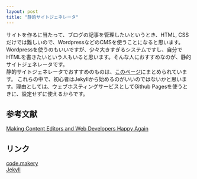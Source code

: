 ```yaml
---
layout: post
title: "静的サイトジェネレータ"
---
```

サイトを作るに当たって、ブログの記事を管理したいというとき、HTML, CSSだけでは難しいので、WordpressなどのCMSを使うことになると思います。
Wordpressを使うのもいいですが、少々大きすぎるシステムですし、自分でHTMLを書きたいという人もいると思います。そんな人におすすめなのが、静的サイトジェネレータです。　<br>
静的サイトジェネレータでおすすめのものは、<a href="https://www.staticgen.com/">このページ</a>にまとめられています。
これらの中で、初心者はJekyllから始めるのがいいのではないかと思います。理由としては、ウェブホスティングサービスとしてGithub Pagesを使うときに、設定せずに使えるからです。

## 参考文献
<a href="https://code.makery.ch/blog/making-content-editors-and-web-developers-happy/">Making Content Editors and Web Developers Happy Again</a>
## リンク
<a href="https://code.makery.ch/">code.makery</a><br>
<a href="https://jekyllrb.com/">Jekyll</a>
